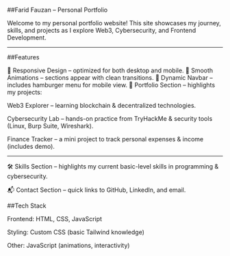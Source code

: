 ##Farid Fauzan – Personal Portfolio

Welcome to my personal portfolio website!
This site showcases my journey, skills, and projects as I explore Web3, Cybersecurity, and Frontend Development.

---


##Features

📱 Responsive Design – optimized for both desktop and mobile.
🎨 Smooth Animations – sections appear with clean transitions.
🧭 Dynamic Navbar – includes hamburger menu for mobile view.
💼 Portfolio Section – highlights my projects:

Web3 Explorer – learning blockchain & decentralized technologies.

Cybersecurity Lab – hands-on practice from TryHackMe & security tools (Linux, Burp Suite, Wireshark).

Finance Tracker – a mini project to track personal expenses & income (includes demo).

---

🛠️ Skills Section – highlights my current basic-level skills in programming & cybersecurity.

📬 Contact Section – quick links to GitHub, LinkedIn, and email.

##Tech Stack

Frontend: HTML, CSS, JavaScript

Styling: Custom CSS (basic Tailwind knowledge)

Other: JavaScript (animations, interactivity)
